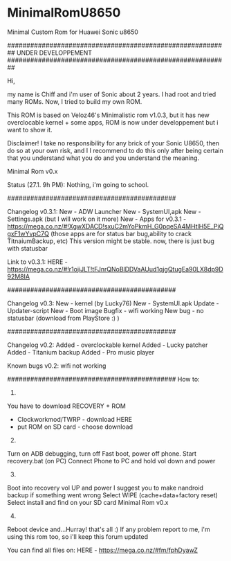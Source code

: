 # MinimalRomU8650
Minimal Custom Rom for Huawei Sonic u8650

##########################################################
UNDER DEVELOPPEMENT
##########################################################



Hi,

my name is Chiff and i'm user of Sonic about 2 years. I had root and tried many ROMs. Now, I tried to build my own ROM.

This ROM is based on Veloz46's Minimalistic rom v1.0.3,
but it has new overclocable kernel + some apps,
ROM is now under developpement but i want to show it.

Disclaimer!
I take no responsibility for any brick of your Sonic U8650, then do so at your own risk, and I I recommend to do this only after being certain that you understand what you do and you understand the meaning.

Minimal Rom v0.x 

Status (27.1. 9h PM): Nothing, i'm going to school.

############################################

Changelog v0.3.1:
New - ADW Launcher
New - SystemUI,apk
New - Settings.apk
(but I will work on it more)
New - Apps for v0.3.1 - https://mega.co.nz/#!XgwXDACD!sxuC2mYoPkmH_G0pqeSA4MHtlH5E_PiQgxF1wYvpC7Q
(those apps are for status bar bug,ability to crack TitnaiumBackup, etc)
This version might be stable.
now, there is just bug with statusbar

Link to v0.3.1:
HERE - https://mega.co.nz/#!r1ojiJLT!tFJnrQNoBlDDVaAUud1qjgQtugEa90LX8dp9D92M8IA

############################################

Changelog v0.3:
New - kernel (by Lucky76) 
New - SystemUI.apk
Update - Updater-script
New - Boot image
Bugfix - wifi working
New bug - no statusbar
(download from PlayStore  :) )


############################################

Changelog v0.2:
Added - overclockable kernel
Added - Lucky patcher
Added - Titanium backup
Added - Pro music player

Known bugs v0.2:
wifi not working


############################################
How to:

1.
You have to download RECOVERY + ROM
- Clockworkmod/TWRP - download HERE
- put ROM on SD card - choose download

2.
Turn on ADB debugging, turn off Fast boot, power off phone.
Start recovery.bat (on PC)
Connect Phone to PC and hold vol down and power

3.
Boot into recovery vol UP and power
I suggest you to make nandroid backup if something went wrong
Select WIPE (cache+data+factory reset)
Select install and find on your SD card Minimal Rom v0.x

4.
Reboot device and...Hurray! that's all  :)
If any problem report to me, i'm using this rom too,
so i'll keep this  forum updated


You can find all files on:
HERE - https://mega.co.nz/#fm/fphDyawZ
